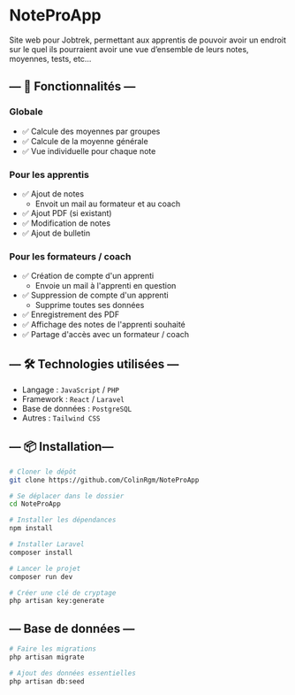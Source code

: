 # NoteProApp

Site web pour Jobtrek, permettant aux apprentis de pouvoir avoir un endroit sur le quel ils pourraient avoir une vue d’ensemble de leurs notes, moyennes, tests, etc…

## — 🚀 Fonctionnalités —
### Globale
- ✅ Calcule des moyennes par groupes
- ✅ Calcule de la moyenne générale
- ✅ Vue individuelle pour chaque note

### Pour les apprentis
- ✅ Ajout de notes
  - Envoit un mail au formateur et au coach
- ✅ Ajout PDF (si existant)
- ✅ Modification de notes
- ✅ Ajout de bulletin

### Pour les formateurs / coach
- ✅ Création de compte d'un apprenti
  - Envoie un mail à l'apprenti en question
- ✅ Suppression de compte d'un apprenti
  - Supprime toutes ses données
- ✅ Enregistrement des PDF
- ✅ Affichage des notes de l'apprenti souhaité
- ✅ Partage d'accès avec un formateur / coach

## — 🛠️ Technologies utilisées —

- Langage : `JavaScript` / `PHP`
- Framework : `React` / `Laravel`
- Base de données : `PostgreSQL`
- Autres : `Tailwind CSS`

## — 📦 Installation—

```bash
# Cloner le dépôt
git clone https://github.com/ColinRgm/NoteProApp

# Se déplacer dans le dossier
cd NoteProApp

# Installer les dépendances
npm install

# Installer Laravel
composer install

# Lancer le projet
composer run dev

# Créer une clé de cryptage
php artisan key:generate

```

## — Base de données —

```bash
# Faire les migrations
php artisan migrate

# Ajout des données essentielles
php artisan db:seed
```
